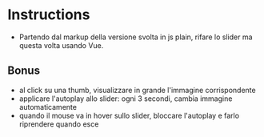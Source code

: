 # Instructions
- Partendo dal markup della versione svolta in js plain, rifare lo slider ma questa volta usando Vue.

## Bonus
 - al click su una thumb, visualizzare in grande l'immagine corrispondente
 - applicare l'autoplay allo slider: ogni 3 secondi, cambia immagine automaticamente
 - quando il mouse va in hover sullo slider, bloccare l'autoplay e farlo riprendere quando esce